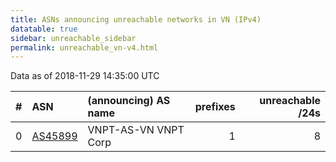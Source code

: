 ```yaml
---
title: ASNs announcing unreachable networks in VN (IPv4)
datatable: true
sidebar: unreachable_sidebar
permalink: unreachable_vn-v4.html
---
```


Data as of 2018-11-29 14:35:00 UTC


<div class="datatable-begin"></div>

|   # | ASN                                    | (announcing) AS name   |   prefixes |   unreachable /24s |
|----:|:---------------------------------------|:-----------------------|-----------:|-------------------:|
|   0 | [AS45899](unreachable_AS45899-v4.html) | VNPT-AS-VN VNPT Corp   |          1 |                  8 |

<div class="datatable-end"></div>